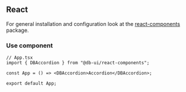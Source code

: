## React

For general installation and configuration look at the [react-components](https://www.npmjs.com/package/@db-ui/react-components) package.

### Use component

```tsx App.tsx
// App.tsx
import { DBAccordion } from "@db-ui/react-components";

const App = () => <DBAccordion>Accordion</DBAccordion>;

export default App;
```
